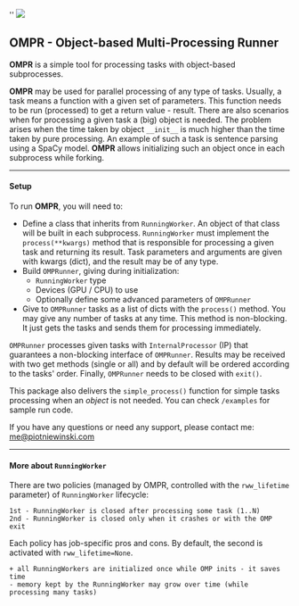 '<!--SKIP_FIX-->'
![](ompr.png)

## OMPR - Object-based Multi-Processing Runner

**OMPR** is a simple tool for processing tasks with object-based subprocesses.

**OMPR** may be used for parallel processing of any type of tasks.
Usually, a task means a function with a given set of parameters. This function needs to be run (processed) to get
a return value - result. There are also scenarios when for processing a given task a (big) object is needed.
The problem arises when the time taken by object `__init__` is much higher than the time taken by pure processing.
An example of such a task is sentence parsing using a SpaCy model.
**OMPR** allows initializing such an object once in each subprocess while forking.

---
#### Setup

To run **OMPR**, you will need to:
- Define a class that inherits from `RunningWorker`. An object of that class will be built in each subprocess.
`RunningWorker` must implement the `process(**kwargs)` method that is responsible for processing a given task and returning
its result. Task parameters and arguments are given with kwargs (dict), and the result may be of any type.
- Build `OMPRunner`, giving during initialization:
  - `RunningWorker` type
  - Devices (GPU / CPU) to use
  - Optionally define some advanced parameters of `OMPRunner`
- Give to `OMPRunner` tasks as a list of dicts with the `process()` method. You may give any number of tasks at
any time. This method is non-blocking. It just gets the tasks and sends them for processing immediately.

`OMPRunner` processes given tasks with `InternalProcessor` (IP) that guarantees a non-blocking interface of `OMPRunner`.
Results may be received with two get methods (single or all) and by default will be ordered according to the tasks' order.
Finally, `OMPRunner` needs to be closed with `exit()`.

This package also delivers the `simple_process()` function for simple tasks processing when an *object* is not needed.
You can check `/examples` for sample run code.

If you have any questions or need any support, please contact me: me@piotniewinski.com

---
#### More about `RunningWorker`

There are two policies (managed by OMPR, controlled with the `rww_lifetime` parameter) of `RunningWorker` lifecycle:
    
    1st - RunningWorker is closed after processing some task (1..N)
    2nd - RunningWorker is closed only when it crashes or with the OMP exit

Each policy has job-specific pros and cons. By default, the second is activated with `rww_lifetime=None`.
    
    + all RunningWorkers are initialized once while OMP inits - it saves time
    - memory kept by the RunningWorker may grow over time (while processing many tasks)